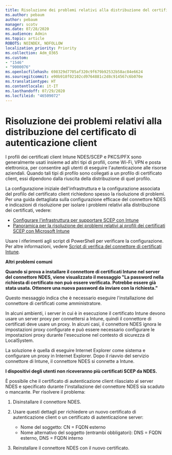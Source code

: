 ```yaml
---
title: Risoluzione dei problemi relativi alla distribuzione del certificato di autenticazione client
ms.author: pebaum
author: pebaum
manager: scotv
ms.date: 07/28/2020
ms.audience: Admin
ms.topic: article
ROBOTS: NOINDEX, NOFOLLOW
localization_priority: Priority
ms.collection: Adm_O365
ms.custom:
- "1546"
- "9000076"
ms.openlocfilehash: 698329d7705af320c9f679b92532b58ac84e6624
ms.sourcegitcommit: e90b918f02102cd9764881c2d8c914567c6b070e
ms.translationtype: HT
ms.contentlocale: it-IT
ms.lasthandoff: 07/29/2020
ms.locfileid: "46509072"
---
```

# <a name="troubleshooting-client-authentication-certificate-deployment"></a>Risoluzione dei problemi relativi alla distribuzione del certificato di autenticazione client

I profili dei certificati client Intune NDES/SCEP e PKCS/PFX sono generalmente usati insieme ad altri tipi di profili, come Wi-Fi, VPN e posta elettronica, per consentire agli utenti di eseguire l'autenticazione alle risorse aziendali. Quando tali tipi di profilo sono collegati a un profilo di certificato client, essi dipendono dalla riuscita della distribuzione di quel profilo.

La configurazione iniziale dell'infrastruttura e la configurazione associata del profilo del certificato client richiedono spesso la risoluzione di problemi. Per una guida dettagliata sulla configurazione efficace del connettore NDES e indicazioni di risoluzione per isolare i problemi relativi alla distribuzione dei certificati, vedere: 

- [Configurare l'infrastruttura per supportare SCEP con Intune](https://support.microsoft.com/help/4459540/troubleshoot-ndes-configuration-for-use-with-intune)
- [Panoramica per la risoluzione dei problemi relativi ai profili dei certificati SCEP con Microsoft Intune](https://support.microsoft.com/help/4457481/troubleshooting-scep-certificate-profile-deployment-in-intune)

Usare i riferimenti agli script di PowerShell per verificare la configurazione. Per altre informazioni, vedere [Script di verifica del connettore di certificati Intune](https://github.com/microsoftgraph/powershell-intune-samples/tree/master/CertificationAuthority).

  
**Altri problemi comuni**

**Quando si prova a installare il connettore di certificati Intune nel server del connettore NDES, viene visualizzato il messaggio "La password nella richiesta di certificato non può essere verificata. Potrebbe essere già stata usata. Ottenere una nuova password da inviare con la richiesta."**  

Questo messaggio indica che è necessario eseguire l'installazione del connettore di certificati come amministratore.

In alcuni ambienti, i server in cui è in esecuzione il certificato Intune devono usare un server proxy per connettersi a Intune, quindi il connettore di certificati deve usare un proxy. In alcuni casi, il connettore NDES ignora le impostazioni proxy configurate e può essere necessario configurare le impostazioni proxy durante l'esecuzione nel contesto di sicurezza di LocalSystem. 
 
La soluzione è quella di eseguire Internet Explorer come sistema e configurare un proxy in Internet Explorer. Dopo il riavvio del servizio connettore di Intune, il connettore NDES si connette a Intune.

**I dispositivi degli utenti non riceveranno più certificati SCEP da NDES.**

È possibile che il certificato di autenticazione client rilasciato al server NDES e specificato durante l'installazione del connettore NDES sia scaduto o mancante. Per risolvere il problema: 
 
1. Disinstallare il connettore NDES.  
2. Usare questi dettagli per richiedere un nuovo certificato di autenticazione client o un certificato di autenticazione server: 
 
    - Nome del soggetto: CN = FQDN esterno  
    - Nome alternativo del soggetto (entrambi obbligatori): DNS = FQDN esterno, DNS = FQDN interno 
 
3. Reinstallare il connettore NDES con il nuovo certificato.
